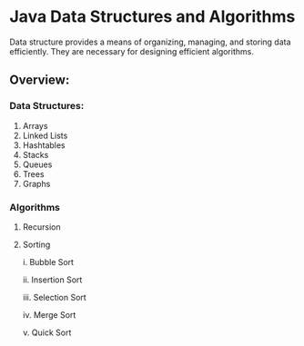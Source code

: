# Java Data Structures and Algorithms
Data structure provides a means of organizing, managing, and storing data efficiently. They are necessary for designing efficient algorithms.

## Overview:

### Data Structures:

1. Arrays
2. Linked Lists
3. Hashtables
4. Stacks
5. Queues
6. Trees
7. Graphs

### Algorithms

1. Recursion
2. Sorting

    i. Bubble Sort
    
    
    ii. Insertion Sort
    
    
    iii. Selection Sort
    
    
    iv. Merge Sort
    
    
    v. Quick Sort



